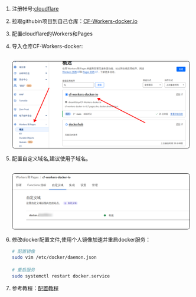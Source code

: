 1. 注册帐号:[cloudflare](https://dash.cloudflare.com/)

2. 拉取githubin项目到自己仓库：[CF-Workers-docker.io](https://github.com/cmliu/CF-Workers-docker.io?tab=readme-ov-file)

3. 配置cloudflare的Workers和Pages

4. 导入仓库CF-Workers-docker:

   <br><img src="./assets/image-20240828114535063.png" alt="image-20240828114535063" style="zoom:66%;border-radius:10px;border:1px solid black;" />

5. 配置自定义域名,建议使用子域名。

   <br><img src="./assets/image-20240828114704932.png" alt="image-20240828114704932" style="zoom:66%;;border-radius:10px;border:1px solid black;" />

6. 修改docker配置文件,使用个人镜像加速并重启docker服务：

   ```bash
   # 配置镜像
   sudo vim /etc/docker/daemon.json
   
   # 重启服务
   sudo systemctl restart docker.service
   ```

7. 参考教程：[配置教程](https://www.lincol29.cn/cloudflaretodocker)

   